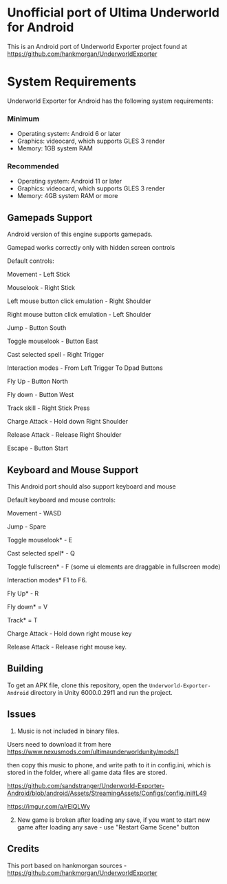 # Unofficial port of Ultima Underworld for Android
This is an Android port of Underworld Exporter project found at https://github.com/hankmorgan/UnderworldExporter 

# System Requirements

Underworld Exporter for Android has the following system requirements:

### Minimum
* Operating system: Android 6 or later
* Graphics: videocard, which supports GLES 3 render
* Memory: 1GB system RAM

### Recommended
* Operating system: Android 11 or later
* Graphics: videocard, which supports GLES 3 render
* Memory: 4GB system RAM or more

## Gamepads Support
Android version of this engine supports gamepads.

Gamepad works correctly only with hidden screen controls

Default controls:

Movement - Left Stick

Mouselook - Right Stick

Left mouse button click emulation - Right Shoulder

Right mouse button click emulation - Left Shoulder

Jump - Button South

Toggle mouselook - Button East

Cast selected spell - Right Trigger

Interaction modes - From Left Trigger To Dpad Buttons

Fly Up - Button North

Fly down - Button West

Track skill - Right Stick Press

Charge Attack - Hold down Right Shoulder

Release Attack - Release Right Shoulder

Escape - Button Start

## Keyboard and Mouse Support
This Android port should also support keyboard and mouse

Default keyboard and mouse controls:

Movement - WASD

Jump - Spare

Toggle mouselook* - E

Cast selected spell* - Q

Toggle fullscreen* - F  (some ui elements are draggable in fullscreen mode)

Interaction modes*  F1 to F6.

Fly Up* - R

Fly down* = V

Track* = T

Charge Attack - Hold down right mouse key

Release Attack - Release right mouse key.

## Building

To get an APK file, clone this repository, open the `Underworld-Exporter-Android` directory in Unity 6000.0.29f1 and run the project.

## Issues

1) Music is not included in binary files.

Users need to download it from here https://www.nexusmods.com/ultimaunderworldunity/mods/1

then copy this music to phone, and write path to it in config.ini, which is stored in the folder, where all game data files are stored.

https://github.com/sandstranger/Underworld-Exporter-Android/blob/android/Assets/StreamingAssets/Configs/config.ini#L49 

https://imgur.com/a/rElQLWy

2) New game is broken after loading any save, if you want to start new game after loading any save - use "Restart Game Scene" button

## Credits
This port based on hankmorgan sources - https://github.com/hankmorgan/UnderworldExporter 
